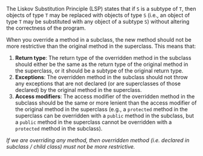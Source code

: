 The Liskov Substitution Principle (LSP) states that if `S` is a subtype of `T`, then objects of type `T` may be replaced with objects of type `S` (i.e., an object of type `T` may be substituted with any object of a subtype `S`) without altering the correctness of the program.

When you override a method in a subclass, the new method should not be more restrictive than the original method in the superclass. This means that:

1. **Return type**: The return type of the overridden method in the subclass should either be the same as the return type of the original method in the superclass, or it should be a subtype of the original return type.
2. **Exceptions**: The overridden method in the subclass should not throw any exceptions that are not declared (or are superclasses of those declared) by the original method in the superclass.
3. **Access modifiers**: The access modifier of the overridden method in the subclass should be the same or more lenient than the access modifier of the original method in the superclass (e.g., a `protected` method in the superclass can be overridden with a `public` method in the subclass, but a `public` method in the superclass cannot be overridden with a `protected` method in the subclass).

*If we are overriding any method, then overridden method (i.e. declared in subclass / child class) must not be more restrictive.*